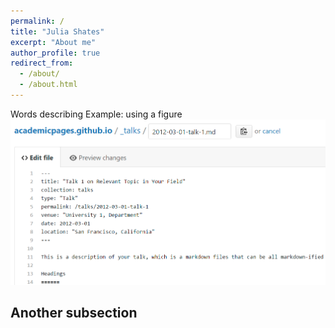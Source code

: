 ```yaml
---
permalink: /
title: "Julia Shates"
excerpt: "About me"
author_profile: true
redirect_from: 
  - /about/
  - /about.html
---
```


Words describing 
Example: using a figure
![Editing a markdown file for a talk](/images/editing-talk.png)

Another subsection
------
